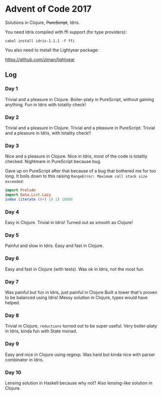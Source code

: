 # Advent of Code 2017

Solutions in Clojure, ~~PureScript~~, Idris.

You need Idris compiled with ffi support (for type providers):

```
cabal install idris-1.1.1 -f ffi
```

You also need to install the Lightyear package:

https://github.com/ziman/lightyear

## Log

### Day 1

Trivial and a pleasure in Clojure.
Boiler-platy in PureScript, without gaining anything.
Fun in Idris with totality check!

### Day 2

Trivial and a pleasure in Clojure.
Trivial and a pleasure in PureScript.
Trivial and a pleasure in Idris, with totality check!!

### Day 3

Nice and a pleasure in Clojure.
Nice in Idris, most of the code is totality checked.
Nightmare in PureScript because bug.

Gave up on PureScript after that because of a bug that bothered me for
too long. It boils down to this raising `RangeError: Maximum call
stack size exceeded`:

```purescript
import Prelude
import Data.List.Lazy
index (iterate ((+) 1) 1) 10000
```

### Day 4

Easy in Clojure.
Trivial in Idris! Turned out as smooth as Clojure!

### Day 5

Painful and slow in Idris.
Easy and fast in Clojure.

### Day 6

Easy and fast in Clojure (with tests).
Was ok in Idris, not the most fun.

### Day 7

Was painful but fun in Idris, just painful in Clojure
Built a tower that's proven to be balanced using Idris!
Messy solution in Clojure, types would have helped.

### Day 8

Trivial in Clojure, `reductions` turned out to be super useful.
Very boiler-platy in Idris, kinda fun with State monad.

### Day 9

Easy and nice in Clojure using regexp.
Was hard but kinda nice with parser combinator in Idris.

### Day 10

Lensing solution in Haskell because why not? Also lensing-like
solution in Clojure.
